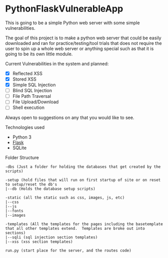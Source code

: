 # PythonFlaskVulnerableApp
This is going to be a simple Python web server with some simple vulnerabilities.


The goal of this project is to make a python web server that could be easily downloaded and ran for practice/testing/tool trials that
does not require the user to spin up a whole web server or anything special such as that it is going to be its own little module.

Current Vulnerabilities in the system and planned:
- [x] Reflected XSS
- [x] Stored XSS
- [x] Simple SQL Injection
- [ ] Blind SQL Injection
- [ ] File Path Traversal
- [ ] File Upload/Download
- [ ] Shell execution

Always open to suggestions on any that you would like to see.

Technologies used
- Python 3
- [Flask](http://flask.pocoo.org/)
- SQLite

Folder Structure
```
-dbs (Just a folder for holding the databases that get created by the scripts)

-setup (hold files that will run on first startup of site or on reset to setup/reset the db's
|--db (Holds the database setup scripts)

-static (all the static such as css, images, js, etc)
|--css
|--js
|--fonts
|--images

-templates (All the templates for the pages including the basetemplate that all other templates extend.  Templates are broke out into sections)
|--sqli (sql injection section templates)
|--xss (xss section templates)

run.py (start place for the server, and the routes code)
```
